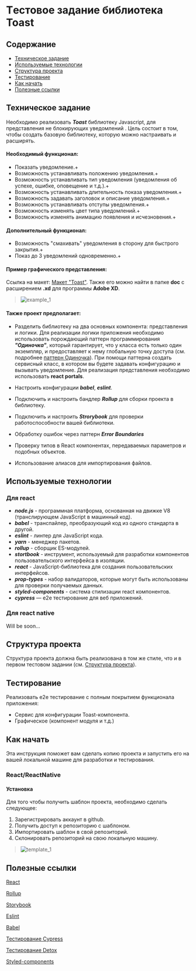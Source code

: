 # Tестовое задание библиотека Toast

## Содержание

-   [Техническое задание](#Техническое-задание)
-   [Используемые технологии](#Используемые-технологии)
-   [Структура проекта](#Структура-проекта)
-   [Тестирование](#Тестирование)
-   [Как начать](#Как-начать)
-   [Полезные ссылки](#Полезные-ссылки)

## Техническое задание

Необходимо реализовать **_Toast_** библиотеку Javascript, для представления не блокирующих уведомлений . Цель состоит в том, чтобы создать базовую библиотеку, которую можно настраивать и расширять.

#### Необходимый функционал:

-   Показать уведомление.+
-   Возможность устанавливать положению уведомления.+
-   Возможность устанавливать тип уведомления (уведомления об успехе, ошибке, оповещение и т.д.).+
-   Возможность устанавливать длительность показа уведомления.+
-   Возможность задавать заголовок и описание уведомления.+
-   Возможность устанавливать отступы уведомления.+
-   Возможность изменять цвет типа уведомлений.+
-   Возможность изменять анимацию появления и исчезновения.+

#### Дополнительный функционал:

-   Возможность "смахивать" уведомления в сторону для быстрого закрытия.+
-   Показ до 3 уведомлений одновременно.+

#### Пример графического представления:

Ссылка на макет: [Макет "Toast"](https://xd.adobe.com/view/9efd755b-6a29-49bf-4e13-d5cd74643170-e8cc/). Также его можно найти в папке **doc** c расширением **.xd** для программы **Adobe XD**.

> ![example_1](https://github.com/slava-ovchinnikov/education-task-toast-lib/blob/master/doc/example_1.png?raw=true)

#### Также проект предполагает:

-   Разделить библиотеку на два основных компонента: представления и логики. Для реализации логики приложения необходимо использовать порождающий паттерн программирования **_"Одиночка"_**, который гарантирует, что у класса есть только один экземпляр, и предоставляет к нему глобальную точку доступа (см. подробнее [паттерн Одиночка](https://refactoring.guru/ru/design-patterns/singleton)). При помощи паттерна создать сервисный класс, в котором вы будете задавать конфигурацию и вызывать уведомление. Для реализация представления необходимо использовать **react portals**.

-   Настроить конфигурации **_babel_**, **_eslint_**.

-   Подключить и настроить бандлер **_Rollup_** для сборки проекта в библиотеку.

-   Подключить и настроить **_Strorybook_** для проверки работоспособности вашей библиотеки.

-   Обработку ошибок через паттерн **_Error Boundaries_**

-   Проверку типов в React компонентах, передаваемых параметров и подобных объектов.

-   Использование алиасов для импортирования файлов.

## Используемые технологии

### Для react

-   **_node.js_** - программная платформа, основанная на движке V8 (транслирующем JavaScript в машинный код).
-   **_babel_** - транспайлер, преобразующий код из одного стандарта в другой.
-   **_eslint_** - линтер для JavaScript кода.
-   **_yarn_** - менеджер пакетов.
-   **_rollup_** - сборщик ES-модулей.
-   **_stortbook_** - инструмент, используемый для разработки компонентов пользовательского интерфейса в изоляции.
-   **_react_** - JavaScript-библиотека для создания пользовательских интерфейсов.
-   **_prop-types_** - набор валидаторов, которые могут быть использованы для проверки получаемых данных.
-   **_styled-components_** - система стилизации react компонентов.
-   **_cypress_** — e2e тестирование для веб приложений.

### Для react native

Will be soon...

## Структура проекта

Структура проекта должна быть реализована в том же стиле, что и в первом тестовом задании (см. [Структура проекта](https://github.com/slava-ovchinnikov/education-task-calculator#%D0%A1%D1%82%D1%80%D1%83%D0%BA%D1%82%D1%83%D1%80%D0%B0-%D0%BF%D1%80%D0%BE%D0%B5%D0%BA%D1%82%D0%B0)).

## Тестирование

Реализовать e2e тестирование c полным покрытием функционала приложения:

-   Сервис для конфигурации Toast-компонента.
-   Графическое (компонент модуля и т.д.)

## Как начать

Эта инструкция поможет вам сделать копию проекта и запустить его на вашей локальной машине для разработки и тестирования.

### React/ReactNative

#### Установка

Для того чтобы получить шаблон проекта, необходимо сделать следующее:

1. Зарегистрировать аккаунт в github.
2. Получить доступ к репозиторию с шаблоном.
3. Импортировать шаблон в свой репозиторий.
4. Склонировать репозиторий на свою локальную машину.

> ![template_1](https://github.com/slava-ovchinnikov/education-task-calculator/blob/master/doc/template.png?raw=true)

## Полезные ссылки

[React](https://reactjs.org/docs/getting-started.html)

[Rollup](https://rollupjs.org/guide/en/)

[Storybook](https://storybook.js.org/docs/basics/introduction/)

[Eslint](https://eslint.org/docs/user-guide/configuring)

[Babel](https://babeljs.io/docs/en/configuration)

[Тестирование Cypress](https://docs.cypress.io/guides/overview/why-cypress.html#In-a-nutshell)

[Тестирование Detox](https://github.com/wix/Detox/blob/master/docs/README.md)

[Styled-components](https://www.styled-components.com/docs)
